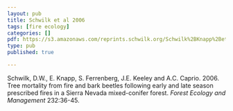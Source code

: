 ```yaml
---
layout: pub
title: Schwilk et al 2006
tags: [fire ecology]
categories: []
pdf: https://s3.amazonaws.com/reprints.schwilk.org/Schwilk%2BKnapp%2Betal-2006.pdf
type: pub
published: true

---
```


Schwilk, D.W., E. Knapp, S. Ferrenberg, J.E. Keeley and A.C. Caprio. 2006. Tree mortality from fire and bark beetles following early and late season prescribed fires in a Sierra Nevada mixed-conifer forest. *Forest Ecology and Management* 232:36-45.
